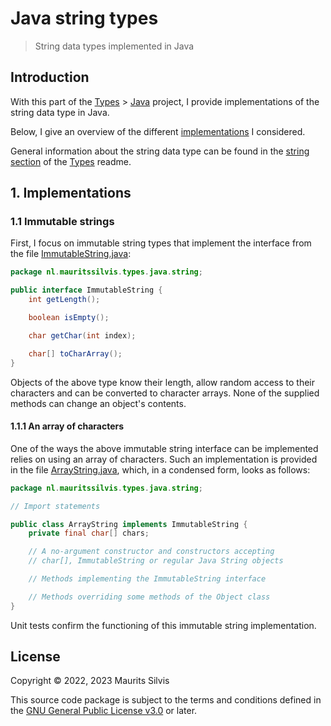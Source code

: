 # Java string types

> String data types implemented in Java

## Introduction

With this part of the [Types](https://github.com/mauritssilvis/types) > [Java](../../../../../../../..) project, I provide implementations of the string data type in Java.

Below, I give an overview of the different [implementations](#1-implementations) I considered.

General information about the string data type can be found in the [string section](https://github.com/mauritssilvis/types#31-string) of the [Types](https://github.com/mauritssilvis/types) readme.

## 1. Implementations

### 1.1 Immutable strings

First, I focus on immutable string types that implement the interface from the file [ImmutableString.java](ImmutableString.java):

```java
package nl.mauritssilvis.types.java.string;

public interface ImmutableString {
    int getLength();

    boolean isEmpty();

    char getChar(int index);

    char[] toCharArray();
}
```
Objects of the above type know their length, allow random access to their characters and can be converted to character arrays.
None of the supplied methods can change an object's contents.

#### 1.1.1 An array of characters

One of the ways the above immutable string interface can be implemented relies on using an array of characters.
Such an implementation is provided in the file [ArrayString.java](ArrayString.java), which, in a condensed form, looks as follows:

```java
package nl.mauritssilvis.types.java.string;

// Import statements

public class ArrayString implements ImmutableString {
    private final char[] chars;

    // A no-argument constructor and constructors accepting
    // char[], ImmutableString or regular Java String objects

    // Methods implementing the ImmutableString interface

    // Methods overriding some methods of the Object class
}
```

Unit tests confirm the functioning of this immutable string implementation.

## License

Copyright © 2022, 2023 Maurits Silvis

This source code package is subject to the terms and conditions defined in the [GNU General Public License v3.0](../../../../../../../../LICENSE.md) or later.
